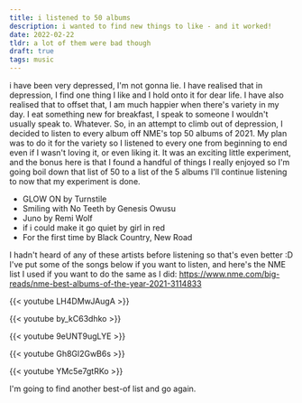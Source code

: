 ```yaml
---
title: i listened to 50 albums 
description: i wanted to find new things to like - and it worked!
date: 2022-02-22
tldr: a lot of them were bad though
draft: true
tags: music
---
```


i have been very depressed, I'm not gonna lie. I have realised that in depression, I find one thing I like and I hold onto it for dear life. I have also realised that to offset that, I am much happier when there's variety in my day. I eat something new for breakfast, I speak to someone I wouldn't usually speak to. Whatever. So, in an attempt to climb out of depression, I decided to listen to every album off NME's top 50 albums of 2021. My plan was to do it for the variety so I listened to every one from beginning to end even if I wasn't loving it, or even liking it. It was an exciting little experiment, and the bonus here is that I found a handful of things I really enjoyed so I'm going boil down that list of 50 to a list of the 5 albums I'll continue listening to now that my experiment is done. 

*   GLOW ON by Turnstile 
*   Smiling with No Teeth by Genesis Owusu
*   Juno by Remi Wolf
*   if i could make it go quiet by girl in red
*   For the first time by Black Country, New Road

I hadn't heard of any of these artists before listening so that's even better :D I've put some of the songs below if you want to listen, and here's the NME list I used if you want to do the same as I did: https://www.nme.com/big-reads/nme-best-albums-of-the-year-2021-3114833

{{< youtube LH4DMwJAugA >}}

{{< youtube by_kC63dhko >}}

{{< youtube 9eUNT9ugLYE >}}

{{< youtube Gh8Gl2GwB6s >}}

{{< youtube YMc5e7gtRKo >}}


I'm going to find another best-of list and go again. 